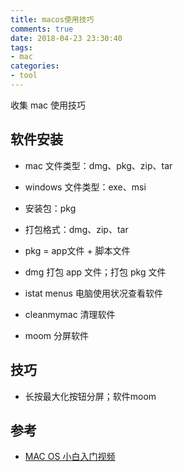 ```yaml
---
title: macos使用技巧
comments: true
date: 2018-04-23 23:30:40
tags:
- mac
categories:
- tool
---
```


收集 mac 使用技巧
<!-- more -->

## 软件安装
- mac 文件类型：dmg、pkg、zip、tar
- windows 文件类型：exe、msi
- 安装包：pkg
- 打包格式：dmg、zip、tar
- pkg = app文件 + 脚本文件
- dmg 打包 app 文件；打包 pkg 文件

- istat menus 电脑使用状况查看软件
- cleanmymac 清理软件
- moom 分屏软件

## 技巧
- 长按最大化按钮分屏；软件moom




## 参考
- [MAC OS 小白入门视频](https://www.youtube.com/watch?v=pMmuk9bthUE)
